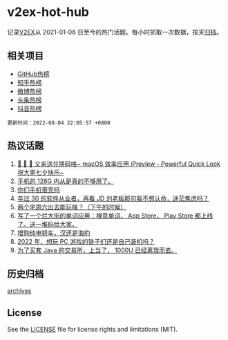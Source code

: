 # v2ex-hot-hub

 记录[V2EX](https://www.v2ex.com/)从 2021-01-06 日至今的热门话题。每小时抓取一次数据，按天[归档](archives)。
 
 ## 相关项目

- [GitHub热榜](https://github.com/snaildev/github-hot-hub)
- [知乎热榜](https://github.com/snaildev/zhihu-hot-hub)
- [微博热榜](https://github.com/snaildev/weibo-hot-hub)
- [头条热榜](https://github.com/snaildev/toutiao-hot-hub)
- [抖音热榜](https://github.com/snaildev/douyin-hot-hub)


 `更新时间：2022-08-04 22:05:57 +0800`

## 热议话题

1. [🎉 🎉 🎉 又来送兑换码咯~ macOS 效率应用 iPreview - Powerful Quick Look 祝大家七夕快乐~](https://www.v2ex.com/t/870662)
1. [手机的 128G 内从是真的不够用了。](https://www.v2ex.com/t/870607)
1. [你们手机带壳吗](https://www.v2ex.com/t/870547)
1. [年过 30 的软件从业者，再看 JD 刘老板那句我不想认命，迷茫焦虑吗？](https://www.v2ex.com/t/870639)
1. [两个宅周六出去能玩啥？（下午的时候）](https://www.v2ex.com/t/870516)
1. [写了一个烂大街的单词应用：禅意单词， App Store， Play Store 都上线了。送一堆码给大家。](https://www.v2ex.com/t/870540)
1. [增购纯电轿车，汉还是海豹](https://www.v2ex.com/t/870542)
1. [2022 年，想玩 PC 游戏的铁子们还是自己装机吗？](https://www.v2ex.com/t/870575)
1. [为了买套 Java 的交易所，上当了， 1000U 已经离我而去。](https://www.v2ex.com/t/870610)

## 历史归档

[archives](archives)

## License

See the [LICENSE](LICENSE) file for license rights and limitations (MIT).
